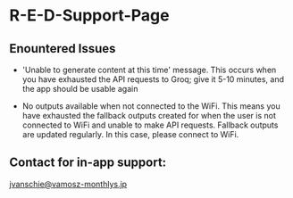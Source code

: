 # R-E-D-Support-Page


## Enountered Issues
- 'Unable to generate content at this time' message.
This occurs when you have exhausted the API requests to Groq; give it 5-10 minutes, and the app should be usable again

- No outputs available when not connected to the WiFi.
This means you have exhausted the fallback outputs created for when the user is not connected to WiFi and unable to make API requests. Fallback outputs are updated regularly. In this case, please connect to WiFi.

## Contact for in-app support:
jvanschie@vamosz-monthlys.jp
